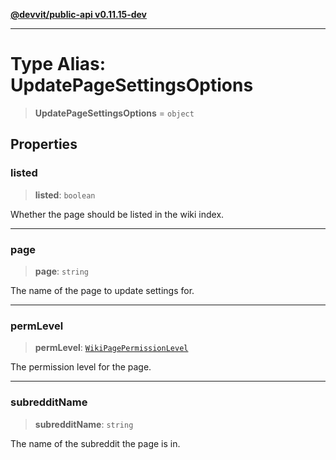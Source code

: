 [**@devvit/public-api v0.11.15-dev**](../../README.md)

---

# Type Alias: UpdatePageSettingsOptions

> **UpdatePageSettingsOptions** = `object`

## Properties

<a id="listed"></a>

### listed

> **listed**: `boolean`

Whether the page should be listed in the wiki index.

---

<a id="page"></a>

### page

> **page**: `string`

The name of the page to update settings for.

---

<a id="permlevel"></a>

### permLevel

> **permLevel**: [`WikiPagePermissionLevel`](../enumerations/WikiPagePermissionLevel.md)

The permission level for the page.

---

<a id="subredditname"></a>

### subredditName

> **subredditName**: `string`

The name of the subreddit the page is in.
